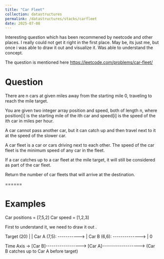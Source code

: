 ```yaml
---
title: "Car Fleet"
collection: datastructures
permalink: /datastructures/stacks/carfleet
date: 2025-07-08
---
```


Interesting question which has been recommened by neetcode and other places. I really could not get it right in the first place. May be, its just me, but once i was able to draw it out and visualize it. Was able to understand the concept. 

The question is mentioned here https://leetcode.com/problems/car-fleet/

# Question 
There are n cars at given miles away from the starting mile 0, traveling to reach the mile target.

You are given two integer array position and speed, both of length n, where position[i] is the starting mile of the ith car and speed[i] is the speed of the ith car in miles per hour.

A car cannot pass another car, but it can catch up and then travel next to it at the speed of the slower car.

A car fleet is a car or cars driving next to each other. The speed of the car fleet is the minimum speed of any car in the fleet.

If a car catches up to a car fleet at the mile target, it will still be considered as part of the car fleet.

Return the number of car fleets that will arrive at the destination.

======

# Examples

Car positions = [7,5,2]
Car speed = [1,2,3]

First to understand it, we need to draw it out . 

Target (20)
|
|   Car A (7,5):  ----------->
|   Car B (6,6):  -------------->
|
0

Time Axis →
[Car B]------------------>
   [Car A]------------------->
      (Car B catches up to Car A before target)